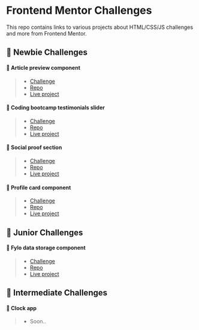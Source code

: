 # Frontend Mentor Challenges
This repo contains links to various projects about HTML/CSS/JS challenges and more from Frontend Mentor.

## 🔶 Newbie Challenges

#### 🔹 Article preview component
>  - [Challenge](https://www.frontendmentor.io/challenges/article-preview-component-dYBN_pYFT)
>  - [Repo](https://github.com/juank1791/frontend-mentor-article-challenge)
>  - [Live project](https://frontendmentor-article-challenge.netlify.app/)

#### 🔹 Coding bootcamp testimonials slider
>  - [Challenge](https://www.frontendmentor.io/challenges/coding-bootcamp-testimonials-slider-4FNyLA8JL)
>  - [Repo](https://github.com/juank1791/frontendmentor-coding-bootcamp)
>  - [Live project](https://frontendmentor-coding-bootcamp.vercel.app/)

#### 🔹 Social proof section
>  - [Challenge](https://www.frontendmentor.io/challenges/social-proof-section-6e0qTv_bA)
>  - [Repo](https://github.com/juank1791/frontendmentor-social-proof)
>  - [Live project](https://frontendmentor-social-proof-nine.vercel.app/)

#### 🔹 Profile card component
>  - [Challenge](https://www.frontendmentor.io/challenges/profile-card-component-cfArpWshJ)
>  - [Repo](https://github.com/LaCremaCode/frontendmentor-profile-card)
>  - [Live project](https://frontendmentor-profile-card-bice.vercel.app/)

## 🔶 Junior Challenges
#### 🔹 Fylo data storage component
>  - [Challenge](https://www.frontendmentor.io/challenges/fylo-data-storage-component-1dZPRbV5n)
>  - [Repo](https://github.com/juank1791/frontend-mentor-fylo-data-storage)
>  - [Live project](https://fylo-data-storage-component-master-red.vercel.app)

## 🔶 Intermediate Challenges

#### 🔹 Clock app
> - Soon..
